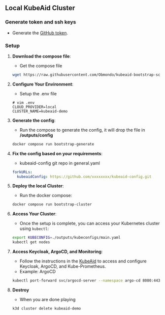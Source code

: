 ## Local KubeAid Cluster

### Generate token and ssh keys

- Generate the [GitHub token](https://docs.github.com/en/authentication/keeping-your-account-and-data-secure/managing-your-personal-access-tokens#creating-a-fine-grained-personal-access-token).

### Setup

1. **Download the compose file**:
   - Get the compose file
   ```bash
   wget https://raw.githubusercontent.com/Obmondo/kubeaid-bootstrap-script/refs/heads/main/docker-compose.yaml
   ```

2. **Configure Your Environment**:
   - Setup the .env file
   ```raw
   # vim .env
   CLOUD_PROVIDER=local
   CLUSTER_NAME=kubeaid-demo
   ```

3. **Generate the config**:
   - Run the compose to generate the config, it will drop the file in **/outputs/config**
   ```bash
   docker compose run bootstrap-generate
   ```

4. **Fix the config based on your requirements**:
   - kubeaid-config git repo in general.yaml
   ```yaml
   forkURLs:
     kubeaidConfig: https://github.com/xxxxxxxx/kubeaid-config.git
   ```

5. **Deploy the local Cluster**:
   - Run the docker compose:
   ```bash
   docker compose run bootstrap-cluster
   ```

6. **Access Your Cluster**:
   - Once the setup is complete, you can access your Kubernetes cluster using `kubectl`:
   ```bash
   export KUBECONFIG=./outputs/kubeconfigs/main.yaml
   kubectl get nodes
   ```

7. **Access Keycloak, ArgoCD, and Monitoring**:
   - Follow the instructions in the [KubeAid](https://github.com/Obmondo/kubeaid) to access and configure Keycloak, ArgoCD, and Kube-Prometheus.
   - Example: ArgoCD
   ```bash
   kubectl port-forward svc/argocd-server --namespace argo-cd 8080:443
   ```

8. **Destroy**
   - When you are done playing
   ```bash
   k3d cluster delete kubeaid-demo
   ```
